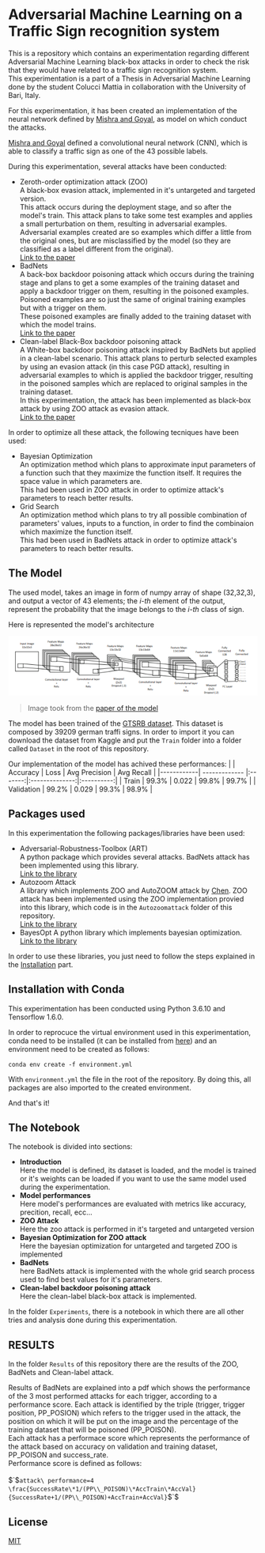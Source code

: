 # Adversarial Machine Learning on a Traffic Sign recognition system

This is a repository which contains an experimentation regarding different Adversarial Machine Learning black-box attacks in order to check the risk that they would have related to a traffic sign recognition system.<br/>
This experimentation is a part of a Thesis in Adversarial Machine Learning done by the student Colucci Mattia in collaboration with the University of Bari, Italy.

For this experimentation, it has been created an implementation of the neural network defined by [Mishra and Goyal](https://link.springer.com/article/10.1007/s11042-022-12531-w), as model on which conduct the attacks.<br/>

[Mishra and Goyal](https://link.springer.com/article/10.1007/s11042-022-12531-w) defined a convolutional neural network (CNN), which is able to classify a traffic sign as one of the 43 possible labels.

During this experimentation, several attacks have been conducted:
- Zeroth-order optimization attack (ZOO)<br/>
A black-box evasion attack, implemented in it's untargeted and targeted version.<br/>
This attack occurs during the deployment stage, and so after the model's train. This attack plans to take some test examples and applies a small perturbation on them, resulting in adversarial examples.<br/>
Adversarial examples created are so examples which differ a little from the original ones, but are misclassified by the model (so they are classified as a label different from the original).<br/>
[Link to the paper](https://arxiv.org/abs/1708.03999)
- BadNets<br/>
A back-box backdoor poisoning attack which occurs during the training stage and plans to get a some examples of the training dataset and apply a backdoor trigger on them, resulting in the poisoned examples.<br/>
Poisoned examples are so just the same of original training examples but with a trigger on them.<br/>
These poisoned examples are finally added to the training dataset with which the model trains.<br/>
[Link to the paper](https://arxiv.org/abs/1708.06733)
- Clean-label Black-Box backdoor poisoning attack<br/>
A White-box backdoor poisoning attack inspired by BadNets but applied in a clean-label scenario. This attack plans to perturb selected examples by using an evasion attack (in this case PGD attack), resulting in adversarial examples to which is applied the backdoor trigger, resulting in the poisoned samples which are replaced to original samples in the training dataset.<br/>
In this experimentation, the attack has been implemented as black-box attack by using ZOO attack as evasion attack.<br/>
[Link to the paper](https://people.csail.mit.edu/madry/lab/cleanlabel.pdf)

In order to optimize all these attack, the following tecniques have been used:
- Bayesian Optimization<br/>
An optimization method which plans to approximate input parameters of a function such that they maximize the function itself. It requires the space value in which parameters are.<br/>
This had been used in ZOO attack in order to optimize attack's parameters to reach better results.
- Grid Search<br/>
An optimization method which plans to try all possible combination of parameters' values, inputs to a function, in order to find the combinaion which maximize the function itself.<br/>
This had been used in BadNets attack in order to optimize attack's parameters to reach better results.

## The Model

The used model, takes an image in form of numpy array of shape (32,32,3), and output a vector of 43 elements; the _i-th_ element of the output, represent the probability that the image belongs to the _i-th_ class of sign.

Here is represented the model's architecture

![alt text](https://github.com/mattiacolucci/Adversarial-Machine-Learning-On-Traffic-Sign-Recognition/blob/main/Images/model_architecture.png?raw=true "Model's architecture")
> Image took from the [paper of the model](https://link.springer.com/article/10.1007/s11042-022-12531-w)

The model has been trained of the [GTSRB dataset](https://www.kaggle.com/datasets/meowmeowmeowmeowmeow/gtsrb-german-traffic-sign). This dataset is composed by 39209 german traffi signs. In order to import it you can download the dataset from Kaggle and put the ```Train``` folder into a folder called ```Dataset``` in the root of this repository.

Our implementation of the model has achived these performances:
|            | Accuracy      | Loss    | Avg Precision  | Avg Recall |
|------------| ------------- |:-------:|:--------------:|:----------:|
| Train      | 99.3%         | 0.022   | 99.8%          | 99.7%      |
| Validation | 99.2%         | 0.029   | 99.3%          | 98.9%      |

## Packages used

In this experimentation the following packages/libraries have been used:
- Adversarial-Robustness-Toolbox (ART)<br/>
A python package which provides several attacks. BadNets attack has been implemented using this library.<br/>
[Link to the library](https://github.com/Trusted-AI/adversarial-robustness-toolbox)
- Autozoom Attack<br/>
A library which implements ZOO and AutoZOOM attack by [Chen](https://arxiv.org/abs/1805.11770). ZOO attack has been implemented using the ZOO implementation provied into this library, which code is in the ```Autozoomattack``` folder of this repository.<br/>
[Link to the library](https://github.com/IBM/Autozoom-Attack)
- BayesOpt
A python library which implements bayesian optimization.<br/>
[Link to the library](https://bayesian-optimization.github.io/BayesianOptimization/quickstart.html)

In order to use these libraries, you just need to follow the steps explained in the [Installation](#installation) part.

## Installation with Conda

This experimentation has been conducted using Python 3.6.10 and Tensorflow 1.6.0.

In order to reprocuce the virtual environment used in this experimentation, conda need to be installed (it can be installed from [here](https://conda.io/projects/conda/en/latest/user-guide/install/index.html)) and an environment need to be created as follows:

```
conda env create -f environment.yml
```
With ```environment.yml``` the file in the root of the repository. By doing this, all packages are also imported to the created environment.

And that's it!

## The Notebook

The notebook is divided into sections:
- <b>Introduction</b><br/>
Here the model is defined, its dataset is loaded, and the model is trained or it's weights can be loaded if you want to use the same model used during the experimentation.
- <b>Model performances</b><br/>
Here model's performances are evaluated with metrics like accuracy, precition, recall, ecc...
- <b>ZOO Attack</b><br/>
Here the zoo attack is performed in it's targeted and untargeted version
- <b>Bayesian Optimization for ZOO attack</b><br/>
Here the bayesian optimization for untargeted and targeted ZOO is implemented
- <b>BadNets</b><br/>
here BadNets attack is implemented with the whole grid search process used to find best values for it's parameters.
- <b>Clean-label backdoor poisoning attack</b><br/>
Here the clean-label black-box attack is implemented.

In the folder ```Experiments```, there is a notebook in which there are all other tries and analysis done during this experimentation.


## RESULTS

In the folder ```Results``` of this repository there are the results of the ZOO, BadNets and Clean-label attack.

Results of BadNets are explained into a pdf which shows the performance of  the 3 most performed attacks for each trigger, according to a performance score. Each attack is identified by the triple (trigger, trigger position, PP_POSION) which refers to the trigger used in the attack, the position on which it will be put on the image and the percentage of the training dataset that will be poisoned (PP_POISON).<br/>
Each attack has a performace score which represents the performance of the attack based on accuracy on validation and training dataset, PP_POISON and success_rate.<br/>
Performance score is defined as follows:<br/><br/>
$`$`attack\ performance=4 \frac{SuccessRate\*1/(PP\\_POISON)\*AccTrain\*AccVal}{SuccessRate+1/(PP\\_POISON)+AccTrain+AccVal}`$`$


## License

[MIT](https://choosealicense.com/licenses/mit/)
